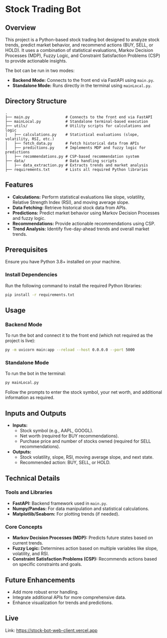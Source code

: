 # Stock Trading Bot

## Overview
This project is a Python-based stock trading bot designed to analyze stock trends, predict market behavior, and recommend actions (BUY, SELL, or HOLD). It uses a combination of statistical evaluations, Markov Decision Processes (MDP), Fuzzy Logic, and Constraint Satisfaction Problems (CSP) to provide actionable insights.

The bot can be run in two modes:
- **Backend Mode:** Connects to the front end via FastAPI using `main.py`.
- **Standalone Mode:** Runs directly in the terminal using `mainLocal.py`.

## Directory Structure

```
.
├── main.py                # Connects to the front end via FastAPI
├── mainLocal.py           # Standalone terminal-based execution
├── utils/                 # Utility scripts for calculations and logic
│   ├── calculations.py    # Statistical evaluations (slope, volatility, RSI, etc.)
│   ├── fetch_data.py      # Fetch historical data from APIs
│   ├── predictions.py     # Implements MDP and fuzzy logic for predictions
│   ├── recommendations.py # CSP-based recommendation system
├── data/                  # Data handling scripts
│   ├── data_extraction.py # Extracts trends and market analysis
├── requirements.txt       # Lists all required Python libraries
```

## Features
- **Calculations:** Perform statistical evaluations like slope, volatility, Relative Strength Index (RSI), and moving average slope.
- **Data Fetching:** Retrieve historical stock data from APIs.
- **Predictions:** Predict market behavior using Markov Decision Processes and fuzzy logic.
- **Recommendations:** Provide actionable recommendations using CSP.
- **Trend Analysis:** Identify five-day-ahead trends and overall market trends.

## Prerequisites
Ensure you have Python 3.8+ installed on your machine.

### Install Dependencies
Run the following command to install the required Python libraries:
```bash
pip install -r requirements.txt
```

## Usage

### Backend Mode
To run the bot and connect it to the front end (which not required as the project is live):
```bash
py -m uvicorn main:app --reload --host 0.0.0.0 --port 5000
```

### Standalone Mode
To run the bot in the terminal:
```bash
py mainLocal.py
```

Follow the prompts to enter the stock symbol, your net worth, and additional information as required.

## Inputs and Outputs
- **Inputs:**
  - Stock symbol (e.g., AAPL, GOOGL).
  - Net worth (required for BUY recommendations).
  - Purchase price and number of stocks owned (required for SELL recommendations).
- **Outputs:**
  - Stock volatility, slope, RSI, moving average slope, and next state.
  - Recommended action: BUY, SELL, or HOLD.

## Technical Details
### Tools and Libraries
- **FastAPI:** Backend framework used in `main.py`.
- **Numpy/Pandas:** For data manipulation and statistical calculations.
- **Matplotlib/Seaborn:** For plotting trends (if needed).

### Core Concepts
- **Markov Decision Processes (MDP):** Predicts future states based on current trends.
- **Fuzzy Logic:** Determines action based on multiple variables like slope, volatility, and RSI.
- **Constraint Satisfaction Problems (CSP):** Recommends actions based on specific constraints and goals.

## Future Enhancements
- Add more robust error handling.
- Integrate additional APIs for more comprehensive data.
- Enhance visualization for trends and predictions.

## Live
Link: https://stock-bot-web-client.vercel.app

